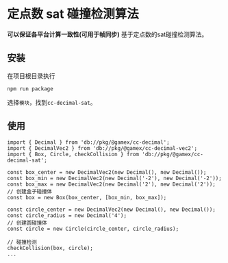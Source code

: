 # 定点数 sat 碰撞检测算法

**可以保证各平台计算一致性(可用于帧同步)**
基于定点数的sat碰撞检测算法。

## 安装

在项目根目录执行
```Shell
npm run package
```

选择```模块```，找到```cc-decimal-sat```。

## 使用

```TS
import { Decimal } from 'db://pkg/@gamex/cc-decimal';
import { DecimalVec2 } from 'db://pkg/@gamex/cc-decimal-vec2';
import { Box, Circle, checkCollision } from 'db://pkg/@gamex/cc-decimal-sat';

const box_center = new DecimalVec2(new Decimal(), new Decimal());
const box_min = new DecimalVec2(new Decimal('-2'), new Decimal('-2'));
const box_max = new DecimalVec2(new Decimal('2'), new Decimal('2'));
// 创建盒子碰撞体
const box = new Box(box_center, [box_min, box_max]);

const circle_center = new DecimalVec2(new Decimal(), new Decimal());
const circle_radius = new Decimal('4');
// 创建圆碰撞体
const circle = new Circle(circle_center, circle_radius);

// 碰撞检测
checkCollision(box, circle);
...
```
